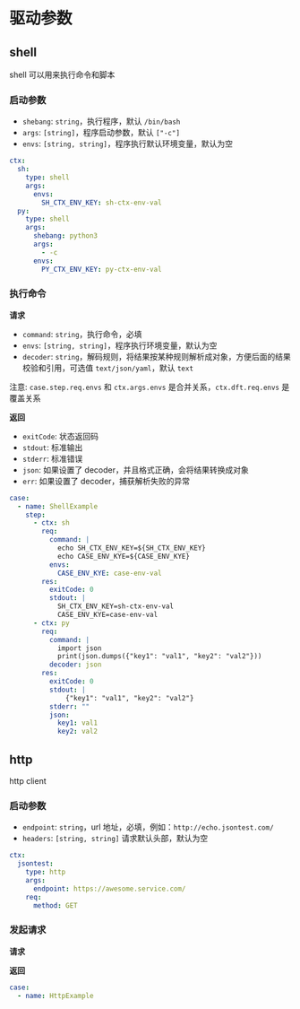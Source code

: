 # 驱动参数

## shell

shell 可以用来执行命令和脚本

### 启动参数

- `shebang`: `string`，执行程序，默认 `/bin/bash`
- `args`: `[string]`，程序启动参数，默认 `["-c"]`
- `envs`: `[string, string]`，程序执行默认环境变量，默认为空

```yaml
ctx:
  sh:
    type: shell
    args:
      envs:
        SH_CTX_ENV_KEY: sh-ctx-env-val
  py:
    type: shell
    args:
      shebang: python3
      args:
        - -c
      envs:
        PY_CTX_ENV_KEY: py-ctx-env-val
```

### 执行命令

**请求**

- `command`: `string`，执行命令，必填
- `envs`: `[string, string]`，程序执行环境变量，默认为空
- `decoder`: `string`，解码规则，将结果按某种规则解析成对象，方便后面的结果校验和引用，可选值 `text/json/yaml`，默认 `text`

注意: `case.step.req.envs` 和 `ctx.args.envs` 是合并关系，`ctx.dft.req.envs` 是覆盖关系

**返回**

- `exitCode`: 状态返回码
- `stdout`: 标准输出
- `stderr`: 标准错误
- `json`: 如果设置了 decoder，并且格式正确，会将结果转换成对象
- `err`: 如果设置了 decoder，捕获解析失败的异常

```yaml
case:
  - name: ShellExample
    step:
      - ctx: sh
        req:
          command: |
            echo SH_CTX_ENV_KEY=${SH_CTX_ENV_KEY}
            echo CASE_ENV_KYE=${CASE_ENV_KYE}
          envs:
            CASE_ENV_KYE: case-env-val
        res:
          exitCode: 0
          stdout: |
            SH_CTX_ENV_KEY=sh-ctx-env-val
            CASE_ENV_KYE=case-env-val
      - ctx: py
        req:
          command: |
            import json
            print(json.dumps({"key1": "val1", "key2": "val2"}))
          decoder: json
        res:
          exitCode: 0
          stdout: |
              {"key1": "val1", "key2": "val2"}
          stderr: ""
          json:
            key1: val1
            key2: val2
```

## http

http client

### 启动参数

- `endpoint`: `string`，url 地址，必填，例如：`http://echo.jsontest.com/`
- `headers`: `[string, string]` 请求默认头部，默认为空

```yaml
ctx:
  jsontest:
    type: http
    args:
      endpoint: https://awesome.service.com/
    req:
      method: GET
```

### 发起请求

**请求**


**返回**


```yaml
case:
  - name: HttpExample
```
